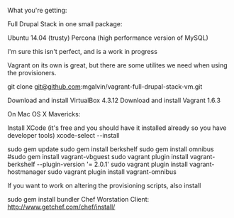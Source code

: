 What you're getting:

Full Drupal Stack in one small package:

Ubuntu 14.04 (trusty)
Percona (high performance version of MySQL)

I'm sure this isn't perfect, and is a work in progress

Vagrant on its own is great, but there are some utilites we need when using the provisioners.

git clone git@github.com:mgalvin/vagrant-full-drupal-stack-vm.git

Download and install VirtualBox 4.3.12
Download and install Vagrant 1.6.3

On Mac OS X Mavericks:

Install XCode (it's free and you should have it installed already so you have developer tools)
xcode-select --install

sudo gem update
sudo gem install berkshelf
sudo gem install omnibus
#sudo gem install vagrant-vbguest
sudo vagrant plugin install vagrant-berkshelf --plugin-version '= 2.0.1'
sudo vagrant plugin install vagrant-hostmanager
sudo vagrant plugin install vagrant-omnibus


If you want to work on altering the provisioning scripts, also install

sudo gem install bundler
Chef Worstation Client: http://www.getchef.com/chef/install/

